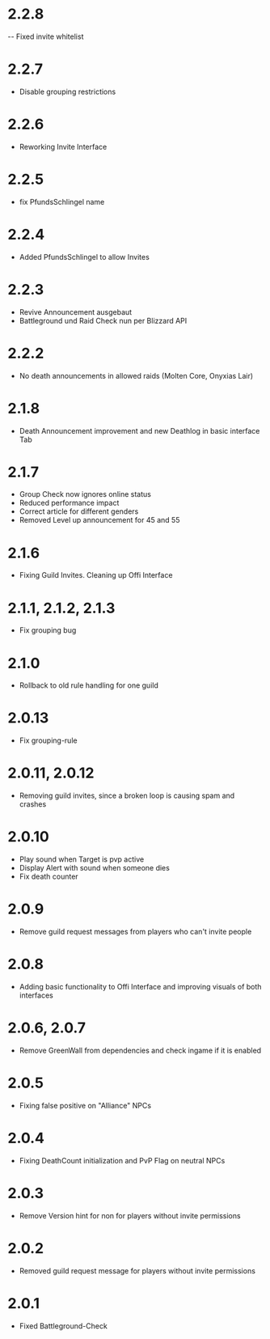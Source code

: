 # 2.2.8

-- Fixed invite whitelist

# 2.2.7

- Disable grouping restrictions

# 2.2.6

- Reworking Invite Interface

# 2.2.5

- fix PfundsSchlingel name

# 2.2.4

- Added PfundsSchlingel to allow Invites

# 2.2.3

- Revive Announcement ausgebaut
- Battleground und Raid Check nun per Blizzard API

# 2.2.2

- No death announcements in allowed raids (Molten Core, Onyxias Lair)

# 2.1.8

- Death Announcement improvement and new Deathlog in basic interface Tab

# 2.1.7

- Group Check now ignores online status
- Reduced performance impact
- Correct article for different genders
- Removed Level up announcement for 45 and 55

# 2.1.6

- Fixing Guild Invites. Cleaning up Offi Interface

# 2.1.1, 2.1.2, 2.1.3

- Fix grouping bug

# 2.1.0

- Rollback to old rule handling for one guild

# 2.0.13

- Fix grouping-rule

# 2.0.11, 2.0.12

- Removing guild invites, since a broken loop is causing spam and crashes

# 2.0.10

- Play sound when Target is pvp active
- Display Alert with sound when someone dies
- Fix death counter

# 2.0.9

- Remove guild request messages from players who can't invite people

# 2.0.8

- Adding basic functionality to Offi Interface and improving visuals of both interfaces

# 2.0.6, 2.0.7

- Remove GreenWall from dependencies and check ingame if it is enabled

# 2.0.5

- Fixing false positive on "Alliance" NPCs

# 2.0.4

- Fixing DeathCount initialization and PvP Flag on neutral NPCs

# 2.0.3

- Remove Version hint for non for players without invite permissions

# 2.0.2

- Removed guild request message for players without invite permissions

# 2.0.1

- Fixed Battleground-Check
